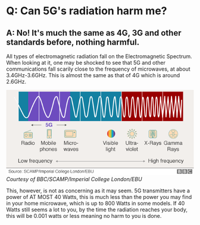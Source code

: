 # Q: Can 5G's radiation harm me?
## A: No! It's much the same as 4G, 3G and other standards before, nothing harmful.

All types of electromagnetic radiation fall on the Electromagnetic Spectrum. When looking at it, one may be shocked to see that 5G and other communications fall scarily close to the frequency of microwaves, at about 3.4GHz-3.6GHz. This is almost the same as that of 4G which is around 2.6GHz.

![BBC Electromagnetic Spectrum](/assets/5G_Labelled_EM_Spectrum.png)
*Courtesy of BBC/SCAMP/Imperial College London/EBU*

This, however, is not as concerning as it may seem. 5G transmitters have a power of AT MOST 40 Watts, this is much less than the power you may find in your home microwave, which is up to 800 Watts in some models. If 40 Watts still seems a lot to you, by the time the radiation reaches your body, this will be 0.001 watts or less meaning no harm to you is done.
